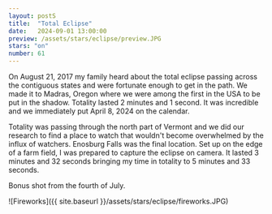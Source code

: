 ```yaml
---
layout: postS
title:  "Total Eclipse"
date:   2024-09-01 13:00:00
preview: /assets/stars/eclipse/preview.JPG
stars: "on"
number: 61
---
```


On August 21, 2017 my family heard about the total eclipse passing across the contiguous states and were fortunate enough to get in the path. We made it to Madras, Oregon where we were among the first in the USA to be put in the shadow. Totality lasted 2 minutes and 1 second. It was incredible and we immediately put April 8, 2024 on the calendar.

Totality was passing through the north part of Vermont and we did our research to find a place to watch that wouldn't become overwhelmed by the influx of watchers. Enosburg Falls was the final location. Set up on the edge of a farm field, I was prepared to capture the eclipse on camera. It lasted 3 minutes and 32 seconds bringing my time in totality to 5 minutes and 33 seconds.

Bonus shot from the fourth of July.

![Fireworks]({{ site.baseurl }}/assets/stars/eclipse/fireworks.JPG)